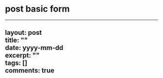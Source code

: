 # post basic form

---  
layout: post  
title: ""  
date: yyyy-mm-dd  
excerpt: ""  
tags: []  
comments: true  
---  
